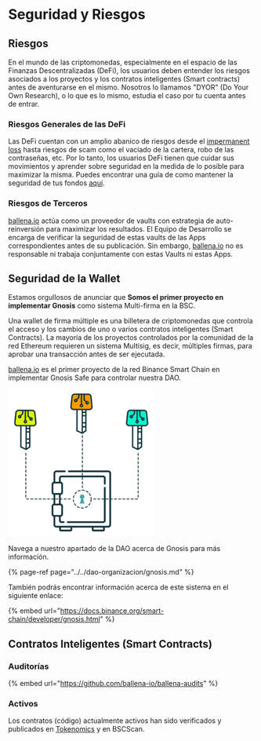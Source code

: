 # Seguridad y Riesgos

## Riesgos

En el mundo de las criptomonedas, especialmente en el espacio de las Finanzas Descentralizadas \(DeFi\), los usuarios deben entender los riesgos asociados a los proyectos y los contratos inteligentes \(Smart contracts\) antes de aventurarse en el mismo. Nosotros lo llamamos "DYOR" \(Do Your Own Research\), o lo que es lo mismo, estudia el caso por tu cuenta antes de entrar.



### Riesgos Generales de las DeFi

Las DeFi cuentan con un amplio abanico de riesgos desde el [impermanent loss](https://www.bsc.news/post/cryptonomics-what-is-impermanent-loss) hasta riesgos de scam como el vaciado de la cartera, robo de las contraseñas, etc. Por lo tanto, los usuarios DeFi tienen que cuidar sus movimientos y aprender sobre seguridad en la medida de lo posible para maximizar la misma. Puedes encontrar una guía de como mantener la seguridad de tus fondos [aquí](https://letmeape.medium.com/how-to-keep-your-funds-safe-metamask-guide-816773968310).



### Riesgos de Terceros

[ballena.io](https://ballena.io/) actúa como un proveedor de vaults con estrategia de auto-reinversión para maximizar los resultados. El Equipo de Desarrollo se encarga de verificar la seguridad de estas vaults de las Apps correspondientes antes de su publicación. Sin embargo, [ballena.io](https://ballena.io/) no es responsable ni trabaja conjuntamente con estas Vaults ni estas Apps.

## Seguridad de la Wallet

Estamos orgullosos de anunciar que **Somos el primer proyecto en implementar Gnosis** como sistema Multi-firma en la BSC.

Una wallet de firma múltiple es una billetera de criptomonedas que controla el acceso y los cambios de uno o varios contratos inteligentes \(Smart Contracts\). La mayoría de los proyectos controlados por la comunidad de la red Ethereum requieren un sistema Multisig, es decir, múltiples firmas, para aprobar una transacción antes de ser ejecutada. 

[ballena.io](https://ballena.io/) es el primer proyecto de la red Binance Smart Chain en implementar Gnosis Safe para controlar nuestra DAO.



![](../../.gitbook/assets/image.png)



Navega a nuestro apartado de la DAO acerca de Gnosis para más información.

{% page-ref page="../../dao-organizacion/gnosis.md" %}

También podrás encontrar información acerca de este sistema en el siguiente enlace:

{% embed url="https://docs.binance.org/smart-chain/developer/gnosis.html" %}

## Contratos Inteligentes \(Smart Contracts\)

### Auditorías

{% embed url="https://github.com/ballena-io/ballena-audits" %}



### Activos

Los contratos \(código\) actualmente activos han sido verificados y publicados en [Tokenomics](../tokenomics.md) y en BSCScan.





